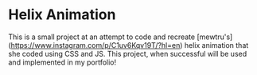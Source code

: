 # Helix Animation

This is a small project at an attempt to code and recreate [mewtru's] (https://www.instagram.com/p/C1uv6Kqv19T/?hl=en) helix animation that she coded using CSS and JS. This project, when successful will be used and implemented in my portfolio!


